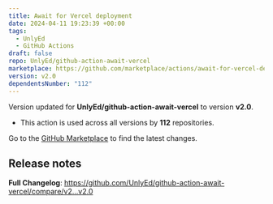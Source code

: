 ```yaml
---
title: Await for Vercel deployment
date: 2024-04-11 19:23:39 +00:00
tags:
  - UnlyEd
  - GitHub Actions
draft: false
repo: UnlyEd/github-action-await-vercel
marketplace: https://github.com/marketplace/actions/await-for-vercel-deployment
version: v2.0
dependentsNumber: "112"
---
```



Version updated for **UnlyEd/github-action-await-vercel** to version **v2.0**.
- This action is used across all versions by **112** repositories.

Go to the [GitHub Marketplace](https://github.com/marketplace/actions/await-for-vercel-deployment) to find the latest changes.

## Release notes

**Full Changelog**: https://github.com/UnlyEd/github-action-await-vercel/compare/v2...v2.0

